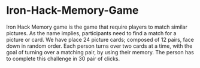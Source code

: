 # Iron-Hack-Memory-Game
Iron Hack Memory game is the game that require players to match similar pictures. As the name implies, participants need to find a match for a picture or card. We have place 24 picture cards; composed of 12 pairs, face down in random order. Each person turns over two cards at a time, with the goal of turning over a matching pair, by using their memory. The person has to complete this challenge in 30 pair of clicks.
